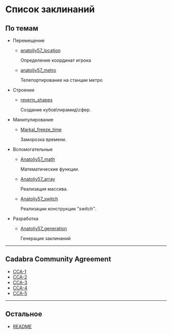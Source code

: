 # Список заклинаний ##

## По темам ##

* Перемещение

  * [anatoliy57_location](moving/anatoliy57/location/location.md)

    Определение координат игрока

  * [anatoliy57_metro](moving/anatoliy57/metro/metro.md)

    Телепортирование на станции метро

* Строение

  * [reverin_shapes](build/reverin/reverin_shapes.md)

    Создание кубов\пирамид\сфер.

* Манипулирование

  * [Markal_freeze_time](manipulation/Markal/freeze.md)

    Заморозка времени.

* Вспомогательные

  * [Anatoliy57_math](util/anatoliy57/math/math.md)

    Математические функции.

  * [Anatoliy57_array](util/anatoliy57/array/array.md)

    Реализация массива.

  * [Anatoliy57_switch](util/anatoliy57/switch/switch.md)

    Реализации конструкции *"switch"*.

* Разработка

  * [Anatoliy57_generation](kits/anatoliy57/generation/generation.md)

    Генерация заклинаний

***

## Cadabra Community Agreement ##

* [CCA-1](documents/CCA-1.md)
* [CCA-2](documents/CCA-2.md)
* [CCA-3](documents/CCA-3.md)
* [CCA-4](documents/CCA-4.md)
* [CCA-5](documents/CCA-5.md)

***

## Остальное ##

* [README](../README.md)

